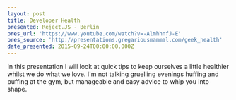 ```yaml
---
layout: post
title: Developer Health
presented: Reject.JS - Berlin
pres_url: 'https://www.youtube.com/watch?v=-AlmhhnfJ-E'
pres_source: 'http://presentations.gregariousmammal.com/geek_health'
date_presented: 2015-09-24T00:00:00.000Z
---
```


In this presentation I will look at quick tips to keep ourselves a little healthier whilst we do what we love. I'm not talking gruelling evenings huffing and puffing at the gym, but manageable and easy advice to whip you into shape.
